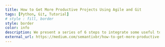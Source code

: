 ```yaml
---
title: How to Get More Productive Projects Using Agile and Git
tags: [Python, Git, Tutorial]
# style : fill, border
style: border
color: info
description: We present a series of 6 steps to integrate some useful tools like Kanban and Git and get more productive projects.
external_url: https://medium.com/semantixbr/how-to-get-more-productive-projects-using-agile-and-git-f48be9aad1c2
---
```


